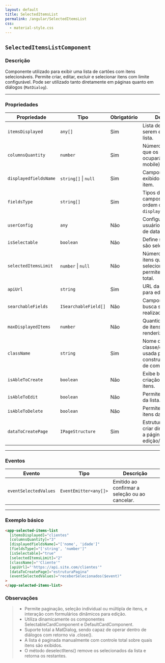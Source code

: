 ```yaml
---
layout: default
title: SelectedItemsList
permalink: /angular/SelectedItemsList
css:
  - material-style.css
---
```

## `SelectedItemsListComponent`

### Descrição

Componente utilizado para exibir uma lista de cartões com itens selecionáveis. Permite criar, editar, excluir e selecionar itens com limite configurável. Pode ser utilizado tanto diretamente em páginas quanto em diálogos (`MatDialog`).

---

### Propriedades

| Propriedade           | Tipo                 | Obrigatório | Descrição                                                                        | Exemplo                                      |
| --------------------- | -------------------- | ----------- | -------------------------------------------------------------------------------- | -------------------------------------------- |
| `itemsDisplayed`      | `any[]`              | Sim         | Lista de objetos a serem exibidos na lista.                                      | `[{'nome': 'Maria', 'idade': 44}]`           |
| `columnsQuantity`     | `number`             | Sim         | Número de colunas que os cartões ocuparão (1 em mobile).                         | `3`                                          |
| `displayedfieldsName` | `string[]` \| `null` | Sim         | Campos a serem exibidos de cada item.                                            | `['nome', 'idade']`                          |
| `fieldsType`          | `string[]`           | Sim         | Tipos de dados dos campos, na mesma ordem de `displayedfieldsName`.              | `['string', 'number']`                       |
| `userConfig`          | `any`                | Não         | Configurações do usuário (ex: formato de data).                                  | `{ dateFormat: 'dd/MM/yyyy' }`               |
| `isSelectable`        | `boolean`            | Não         | Define se os cartões são selecionáveis.                                          | `true`                                       |
| `selectedItemsLimit`  | `number` \| `null`   | Não         | Número máximo de itens que podem ser selecionados. `null` permite seleção total. | `2`                                          |
| `apiUrl`              | `string`             | Sim         | URL da API usada para editar os itens.                                           | `https://api.site.com/clientes`              |
| `searchableFields`    | `ISearchableField[]` | Não         | Campos nos quais a busca será realizada.                                         | `[{ field: 'nome' }, { field: 'telefone' }]` |
| `maxDisplayedItems`   | `number`             | Não         | Quantidade máxima de itens a serem renderizados.                                 | `25`                                         |
| `className`           | `string`             | Sim         | Nome da classe/entidade usada para construção dinâmica de componentes.           | `'Cliente'`                                  |
| `isAbleToCreate`      | `boolean`            | Não         | Exibe botão de criação de novos itens.                                           | `true`                                       |
| `isAbleToEdit`        | `boolean`            | Não         | Permite editar itens da lista.                                                   | `true`                                       |
| `isAbleToDelete`      | `boolean`            | Não         | Permite remover itens da lista.                                                  | `true`                                       |
| `dataToCreatePage`    | `IPageStructure`     | Sim         | Estrutura usada para criar dinamicamente a página de edição/criação.             | `IPageStructure`                             |

---

### Eventos

| Evento                | Tipo                  | Descrição                                      |
| --------------------- | --------------------- | ---------------------------------------------- |
| `eventSelectedValues` | `EventEmitter<any[]>` | Emitido ao confirmar a seleção ou ao cancelar. |

---

### Exemplo básico

```html
<app-selected-items-list
  [itemsDisplayed]="clientes"
  [columnsQuantity]="3"
  [displayedfieldsName]="['nome', 'idade']"
  [fieldsType]="['string', 'number']"
  [isSelectable]="true"
  [selectedItemsLimit]="2"
  [className]="'Cliente'"
  [apiUrl]="'https://api.site.com/clientes'"
  [dataToCreatePage]="estruturaPagina"
  (eventSelectedValues)="receberSelecionados($event)"
>
</app-selected-items-list>
```

### Observações

> - Permite paginação, seleção individual ou múltipla de itens, e interação com formulários dinâmicos para edição.
> - Utiliza dinamicamente os componentes SelectableCardComponent e DefaultCardComponent.
> - Suporte total a MatDialog, sendo capaz de operar dentro de diálogos com retorno via .close().
> - A lista é paginada manualmente com controle total sobre quais itens são exibidos.
> - O método deselectItens() remove os selecionados da lista e retorna os restantes.
